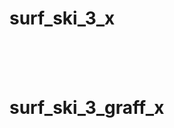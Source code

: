 # surf_ski_3_x
<!-- <a href=""> Download url <href/> -->
<div style="display: flex; justify-content: center;">
    <img src="" style="border-radius: 10px"/>
</div>


<br />
<br />
<br />

# surf_ski_3_graff_x
<!-- <a href=""> Download url <href/> -->
<div style="display: flex; justify-content: center;">
    <img src="" style="border-radius: 10px"/>
</div>

